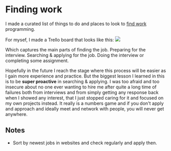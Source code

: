# Finding work
I made a curated list of things to do and places to look to [find work](https://github.com/nikitavoloboev/find-work#readme) programming.

For mysef, I made a Trello board that looks like this:
![](https://i.imgur.com/fyz9ZTI.png)

Which captures the main parts of finding the job. Preparing for the interview. Searching & applying for the job. Doing the interview or completing some assignment.

Hopefully in the future I reach the stage where this process will be easier as I gain more experience and practice. But the biggest lesson I learned in this is to be __super proactive__ in searching & applying. I was too afraid and too insecure about no one ever wanting to hire me after quite a long time of failures both from interviews and from simply getting any response back when I showed any interest, that I just stopped caring for it and focused on my own projects instead. It really is a numbers game and if you don't apply and approach and ideally meet and network with people, you will never get anywhere.

## Notes
- Sort by newest jobs in websites and check regularly and apply then.